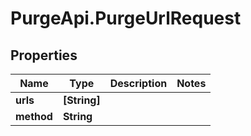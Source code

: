 # PurgeApi.PurgeUrlRequest

## Properties

Name | Type | Description | Notes
------------ | ------------- | ------------- | -------------
**urls** | **[String]** |  | 
**method** | **String** |  | 


